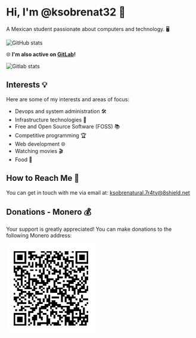 # Hi, I'm @ksobrenat32 👋

A Mexican student passionate about computers and technology. 🖥️

![GitHub stats](https://github-readme-stats.vercel.app/api?username=ksobrenat32)

🌐 **I'm also active on [GitLab](https://gitlab.com/users/ksobrenat32/projects)!**

![Gitlab stats](https://gitlab-readme-stats-flax.vercel.app/api?username=ksobrenat32)

## Interests 💡

Here are some of my interests and areas of focus:

- Devops and system administration 🛠️
- Infrastructure technologies 🚀
- Free and Open Source Software (FOSS) 📚
- Competitive programming 🏆
- Web development 🌐
- Watching movies 🎬
- Food 🍔

## How to Reach Me 📧

You can get in touch with me via email at: <ksobrenatural.7r4ty@8shield.net>

## Donations - Monero 💰

Your support is greatly appreciated! You can make donations to the following
 Monero address:

![Monero Address](monero.png)

<!---
Easter egg :p
--->

